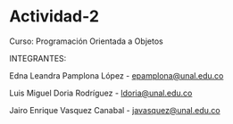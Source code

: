 # Actividad-2
Curso: Programación Orientada a Objetos

INTEGRANTES: 

Edna Leandra Pamplona López - epamplona@unal.edu.co

Luis Miguel Doria Rodríguez - ldoria@unal.edu.co

Jairo Enrique Vasquez Canabal - javasquez@unal.edu.co
